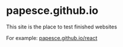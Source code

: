 # papesce.github.io

This site is the place to test finished websites

For example:
[papesce.github.io/react](papesce.github.io/react)
